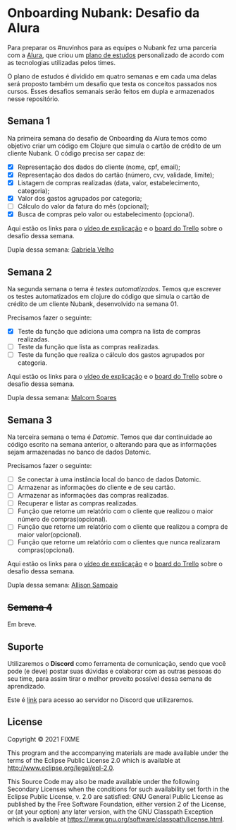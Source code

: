 # Onboarding Nubank: Desafio da Alura

Para preparar os #nuvinhos para as equipes o Nubank fez uma parceria com a [Alura](https://cursos.alura.com.br/), que criou um [plano de estudos](https://cursos.alura.com.br/learning-guide/company) personalizado de acordo com as tecnologias utilizadas pelos times.

O plano de estudos é dividido em quatro semanas e em cada uma delas será proposto também um desafio que testa os conceitos passados nos cursos. Esses desafios semanais serão feitos em dupla e armazenados nesse repositório.

## Semana 1

Na primeira semana do desafio de Onboarding da Alura temos como objetivo criar um código em Clojure que simula o cartão de crédito de um cliente Nubank. O código precisa ser capaz de:

- [x] Representação dos dados do cliente (nome, cpf, email);
- [x] Representação dos dados do cartão (número, cvv, validade, limite);
- [x] Listagem de compras realizadas (data, valor, estabelecimento, categoria);
- [x] Valor dos gastos agrupados por categoria;
- [ ] Cálculo do valor da fatura do mês (opcional);
- [x] Busca de compras pelo valor ou estabelecimento (opcional).

Aqui estão os links para o [vídeo de explicação](https://www.alura.com.br/levelup/nubank-cdk/semana-01-clojure) e o [board do Trello](https://trello.com/b/SPvpShJi/desafio-semana-1) sobre o desafio dessa semana.

Dupla dessa semana: [Gabriela Velho](https://github.com/GabrielaVelho)
## Semana 2
Na segunda semana o tema é *testes automatizados*. Temos que escrever os testes automatizados em clojure do código que simula o cartão de crédito de um cliente Nubank, desenvolvido na semana 01.

Precisamos fazer o seguinte:

- [x] Teste da função que adiciona uma compra na lista de compras realizadas.
- [ ] Teste da função que lista as compras realizadas.
- [ ] Teste da função que realiza o cálculo dos gastos agrupados por categoria.

Aqui estão os links para o [vídeo de explicação](https://www.alura.com.br/levelup/nubank-cdk/semana-02-testes) e o [board do Trello](https://trello.com/b/DZy7g8g4/desafio-semana-2) sobre o desafio dessa semana.

Dupla dessa semana: [Malcom Soares](https://github.com/Risadeiro/)

## Semana 3
Na terceira semana o tema é *Datomic*. Temos que dar continuidade ao código escrito na semana anterior, o alterando para que as informações sejam armazenadas no banco de dados Datomic.

Precisamos fazer o seguinte:

- [ ] Se conectar à uma instância local do banco de dados Datomic.
- [ ] Armazenar as informações do cliente e de seu cartão.
- [ ] Armazenar as informações das compras realizadas.
- [ ] Recuperar e listar as compras realizadas.
- [ ] Função que retorne um relatório com o cliente que realizou o maior número de compras(opcional).
- [ ] Função que retorne um relatório com o cliente que realizou a compra de maior valor(opcional).
- [ ] Função que retorne um relatório com o clientes que nunca realizaram compras(opcional).

Aqui estão os links para o [vídeo de explicação](https://cursos.alura.com.br/corp/nos-codamos-i-terceira-semana-22249-p190887) e o [board do Trello](https://trello.com/b/53ur3SRy/semana-3) sobre o desafio dessa semana.

Dupla dessa semana: [Allison Sampaio](https://github.com/allisonsampaio)

## ~~Semana 4~~
Em breve.

## Suporte

Utilizaremos o **Discord** como ferramenta de comunicação, sendo que você pode (e deve) postar suas dúvidas e colaborar com as outras pessoas do seu time, para assim tirar o melhor proveito possível dessa semana de aprendizado.

Este é [link](https://discord.gg/Y4Sxa7aV) para acesso ao servidor no Discord que utilizaremos.

## License

Copyright © 2021 FIXME

This program and the accompanying materials are made available under the
terms of the Eclipse Public License 2.0 which is available at
http://www.eclipse.org/legal/epl-2.0.

This Source Code may also be made available under the following Secondary
Licenses when the conditions for such availability set forth in the Eclipse
Public License, v. 2.0 are satisfied: GNU General Public License as published by
the Free Software Foundation, either version 2 of the License, or (at your
option) any later version, with the GNU Classpath Exception which is available
at https://www.gnu.org/software/classpath/license.html.
